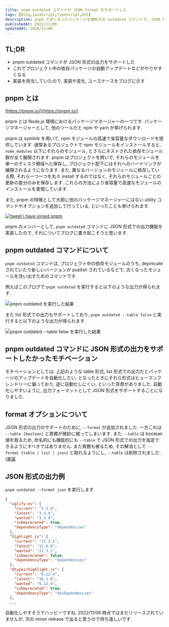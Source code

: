 ```yaml
---
title: pnpm outdated コマンドが JSON format をサポートした
tags: [Blog,JavaScript,TypeScript,OSS]
description: pnpm で古くなったパッケージを検知する outdated コマンドで, JSON 形式での出力をサポートしました.
publishedAt: 2022/11/06
updatedAt: 2018/11/06
---
```


## TL;DR

- pnpm outdated コマンドが JSON 形式の出力をサポートした
- これでプロジェクト中の依存パッケージの自動アップデートなどがやりやすくなる
- 実装を担当していたので, 実装や変化, ユースケースをブログに示す


## pnpm とは

[https://pnpm.io/](https://pnpm.io/)

pnpm とは Node.js 環境におけるパッケージマネージャーの一つです. パッケージマネージャーとして, 他のツールだと npm や yarn が挙げられます.

pnpm は symlink を用いて, npm モジュールの高速で省容量なダウンロードを提供しています. 通常あるプロジェクトで npm モジュールをインストールすると, `node_modules` 以下にそれらのモジュール, とさらにネストされた依存モジュール群が全て展開されます. pnpm はプロジェクトを跨いで, それらのモジュールを単一のディスク領域へと保存し, プロジェクト配下にはそれへのハードリンクが展開されるようになります. また, 異なるバージョンのモジュールに依存している際, それら一つ一つを丸々 install するのではなく, それらのモジュールごとの更新の差分のみを保存します. これらの方法により省容量で高速なモジュールのインストールを実現しています.

また, pnpm の特徴として大胆に他のパッケージマネージャーにはない utility コマンドやオプションを追加して行っている, といったことも挙げられます. 

[![tweet i have joined pnpm](../../../assets/pnpm-outdated-command-supports-json-format/tweet.png)](https://twitter.com/Shinyaigeek/status/1577947254916550656)

pnpm のメンバーとして, `pnpm outdated` コマンドに JSON 形式での出力機能を実装したので, それについてブログに書き起こそうと思います.

## pnpm outdated コマンドについて

`pnpm outdated` コマンドは, プロジェクト中の依存モジュールのうち, deprecate されていたり新しいバージョンが publish されているなどで, 古くなったモジュールを洗い出すためのコマンドです.

例えばこのブログで `pnpm outdated` を実行すると以下のような出力が得られます.

![pnpm outdated を実行した結果](../../../assets/pnpm-outdated-command-supports-json-format/pnpm-outdated.png)

また list 形式での出力もサポートしており, `pnpm outdated --table false` と実行すると以下のような出力が得られます.

![pnpm outdated --table false を実行した結果](../../../assets/pnpm-outdated-command-supports-json-format/pnpm-outdated-with-list.png)

## pnpm outdated コマンドに JSON 形式の出力をサポートしたかったモチベーション

モチベーションとしては, 上記のような table 形式, list 形式での出力だとパッケージのアップデートを自動化したい, となったときにそれら形式はヒューマンフレンドリーに偏っており, 逆に自動化しにくい, といった背景がありました.
自動化しやすいように, 出力フォーマットとして JSON 形式をサポートすることになりました.

## format オプションについて

JSON 形式の出力のサポートのために, `--format` が追加されました. 一方これは `--table {boolean}` と責務が微妙に被ってしまいます. また `--table` は boolean 値を取るため, 命名的にも機能的にも `--table` で JSON 形式での出力を指定できるようにすべきではありません. また責務も被るため, その解消として `--format {table | list | json}` と取れるようにし, `--table` は削除されました. ([実装](https://github.com/pnpm/pnpm/blob/main/packages/plugin-commands-outdated/src/outdated.ts#L43)

## JSON 形式の出力例

`pnpm outdated --format json` を実行します.

```json
{
  "uglify-es": {
    "current": "3.3.9",
    "latest": "3.3.9",
    "wanted": "3.3.9",
    "isDeprecated": true,
    "dependencyType": "dependencies"
  },
  "highlight.js": {
    "current": "11.3.1",
    "latest": "11.6.0",
    "wanted": "11.3.1",
    "isDeprecated": false,
    "dependencyType": "dependencies"
  },
  "@types/highlight.js": {
    "current": "9.12.4",
    "latest": "10.1.0",
    "wanted": "9.12.4",
    "isDeprecated": true,
    "dependencyType": "devDependencies"
  },
  ...
```

自動化しやすそうでハッピーですね. 2022/11/06 時点ではまだリリースされていませんが, 次の minor release で出ると思うので待ち遠しいです.